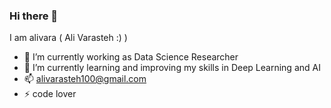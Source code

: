 ### Hi there 👋
I am alivara ( Ali Varasteh :) )

- 🔭 I’m currently working as Data Science Researcher 
- 🌱 I’m currently learning and improving my skills in Deep Learning and AI 
- 📫 alivarasteh100@gmail.com
- ⚡ code lover

